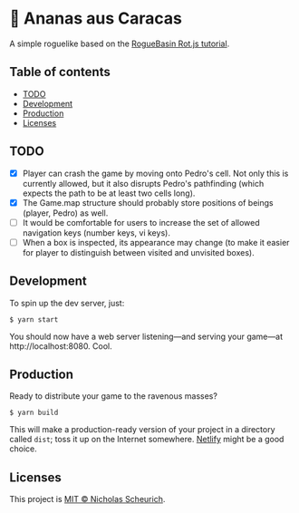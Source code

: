 # 🍍 Ananas aus Caracas

A simple roguelike based on the [RogueBasin Rot.js tutorial](http://www.roguebasin.com/index.php?title=Rot.js_tutorial).

## Table of contents

- [TODO](#todo)
- [Development](#development)
- [Production](#production)
- [Licenses](#licenses)

## TODO

- [x] Player can crash the game by moving onto Pedro's cell. Not only this is currently allowed, but it also disrupts Pedro's pathfinding (which expects the path to be at least two cells long).
- [x] The Game.map structure should probably store positions of beings (player, Pedro) as well.
- [ ] It would be comfortable for users to increase the set of allowed navigation keys (number keys, vi keys).
- [ ] When a box is inspected, its appearance may change (to make it easier for player to distinguish between visited and unvisited boxes).

## Development

To spin up the dev server, just:

    $ yarn start

You should now have a web server listening—and serving your game—at http://localhost:8080. Cool.

## Production

Ready to distribute your game to the ravenous masses?

    $ yarn build

This will make a production-ready version of your project in a directory called `dist`; toss it up on the Internet somewhere. [Netlify](https://www.netlify.com/) might be a good choice.

## Licenses

This project is [MIT © Nicholas Scheurich](https://github.com/ngscheurich/web-starter/blob/master/LICENSE).
